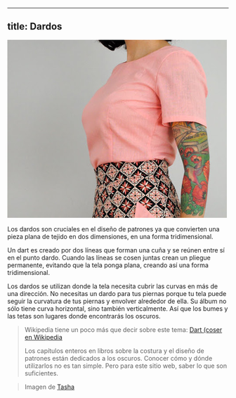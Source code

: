 ***

## title: Dardos

![Artes de polvo en una blusa](dart.jpg)

Los dardos son cruciales en el diseño de patrones ya que convierten una pieza plana de tejido en dos dimensiones, en una forma tridimensional.

Un dart es creado por dos líneas que forman una cuña y se reúnen entre sí en el punto dardo. Cuando las líneas se cosen juntas crean un pliegue permanente, evitando que la tela ponga plana, creando así una forma tridimensional.

Los dardos se utilizan donde la tela necesita cubrir las curvas en más de una dirección. No necesitas un dardo para tus piernas porque tu tela puede seguir la curvatura de tus piernas y envolver alrededor de ella. Su álbum no sólo tiene curva horizontal, sino también verticalmente. Así que los bumes y las tetas son lugares donde encontrarás los oscuros.

> Wikipedia tiene un poco más que decir sobre este tema: [Dart (coser en Wikipedia](http://en.wikipedia.org/wiki/Dart\_\(sewing\))
>
> Los capítulos enteros en libros sobre la costura y el diseño de patrones están dedicados a los oscuros. Conocer cómo y dónde utilizarlos no es tan simple. Pero para este sitio web, saber lo que son suficientes.

> Imagen de [Tasha](http://bygumbygolly.com/2013/01/finished-1940s-simplicity-diamonds/)
